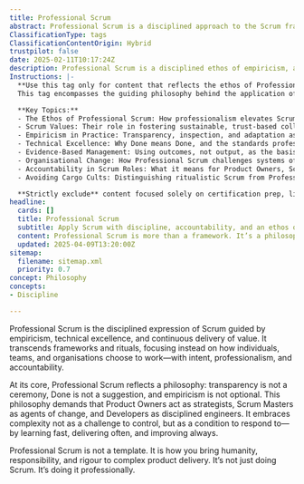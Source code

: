 ```yaml
---
title: Professional Scrum
abstract: Professional Scrum is a disciplined approach to the Scrum framework that emphasises empiricism, technical excellence, and the continuous delivery of value. Originating from the principles of Scrum, it prioritises the intentional and accountable ways in which individuals, teams, and organisations operate, rather than merely adhering to prescribed rituals or frameworks. This methodology underscores the importance of transparency, the definition of 'Done', and the necessity of empirical practices, positioning Product Owners as strategic leaders, Scrum Masters as catalysts for change, and Developers as skilled engineers. By embracing complexity as a dynamic to respond to rather than a challenge to control, Professional Scrum encourages rapid learning, frequent delivery, and ongoing improvement. Its significance lies in its ability to infuse professionalism, responsibility, and rigor into the process of complex product delivery, making it a valuable framework for organisations seeking to enhance their agility, foster collaboration, and achieve sustainable success in product development.
ClassificationType: tags
ClassificationContentOrigin: Hybrid
trustpilot: false
date: 2025-02-11T10:17:24Z
description: Professional Scrum is a disciplined ethos of empiricism, accountability, and continuous improvement that transcends the Scrum framework.
Instructions: |-
  **Use this tag only for content that reflects the ethos of Professional Scrum.**  
  This tag encompasses the guiding philosophy behind the application of Scrum in complex environments. Content should focus on the disciplined application of Scrum, informed by principles of empiricism, technical excellence, accountability, and professional responsibility. It should capture how individuals and teams operate with intentionality, not just within the Scrum framework but in how they work as professionals delivering value.

  **Key Topics:**
  - The Ethos of Professional Scrum: How professionalism elevates Scrum beyond a mechanical framework into a way of working.
  - Scrum Values: Their role in fostering sustainable, trust-based collaboration.
  - Empiricism in Practice: Transparency, inspection, and adaptation as mechanisms for evidence-based learning.
  - Technical Excellence: Why Done means Done, and the standards professionals hold themselves to.
  - Evidence-Based Management: Using outcomes, not output, as the basis for product and organisational decisions.
  - Organisational Change: How Professional Scrum challenges systems of work to deliver real value.
  - Accountability in Scrum Roles: What it means for Product Owners, Scrum Masters, and Developers to be professionals, not personas.
  - Avoiding Cargo Cults: Distinguishing ritualistic Scrum from Professional Scrum through rigour, intent, and impact.

  **Strictly exclude** content focused solely on certification prep, lightweight introductions, or misapplications of Scrum that omit professionalism, empiricism, or the pursuit of value.
headline:
  cards: []
  title: Professional Scrum
  subtitle: Apply Scrum with discipline, accountability, and an ethos of professionalism.
  content: Professional Scrum is more than a framework. It’s a philosophy that integrates empiricism, technical excellence, and organisational change. This tag is for exploring how teams and organisations engage with Scrum not just as a process, but as a commitment to delivering value with transparency, adaptability, and purpose. Posts here cover role accountability, ethical delivery standards, evidence-based decision-making, and continuous learning in complex environments.
  updated: 2025-04-09T13:20:00Z
sitemap:
  filename: sitemap.xml
  priority: 0.7
concept: Philosophy
concepts:
- Discipline

---
```

Professional Scrum is the disciplined expression of Scrum guided by empiricism, technical excellence, and continuous delivery of value. It transcends frameworks and rituals, focusing instead on how individuals, teams, and organisations choose to work—with intent, professionalism, and accountability.

At its core, Professional Scrum reflects a philosophy: transparency is not a ceremony, Done is not a suggestion, and empiricism is not optional. This philosophy demands that Product Owners act as strategists, Scrum Masters as agents of change, and Developers as disciplined engineers. It embraces complexity not as a challenge to control, but as a condition to respond to—by learning fast, delivering often, and improving always.

Professional Scrum is not a template. It is how you bring humanity, responsibility, and rigour to complex product delivery. It’s not just doing Scrum. It’s doing it professionally.
